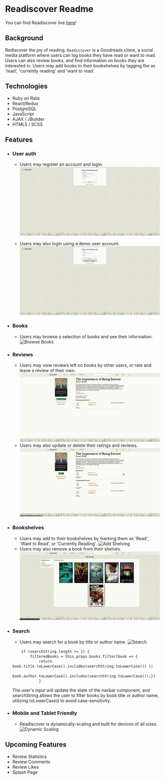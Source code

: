 # Readiscover Readme

You can find Readiscover live [here](https://readiscover.herokuapp.com/)!

## Background

Rediscover the joy of reading. `Readiscover` is a Goodreads clone, a social media platform where users can log books they have read or want to read. Users can also review books, and find information on books they are interested in. Users may add books to their bookshelves by tagging the as 'read', 'currently reading' and 'want to read'.

## Technologies

* Ruby on Rails
* React/Redux
* PostgreSQL
* JavaScript
* AJAX / JBuilder
* HTML5 / SCSS

## Features

* ### User auth 
    * Users may register an account and login.
    ![Sign Up](app/assets/images/signup-gif.gif)

    * Users may also login using a demo user account.
    ![Demo User](app/assets/images/demouser-gif.gif)

* ### Books
    * Users may browse a selection of books and see their information.
    ![Browse Books](app/assets/images/browse-gif.gif)

* ### Reviews
    * Users may view reviews left on books by other users, or rate and leave a review of their own.
    ![Add Review](app/assets/images/review-gif.gif)
    * Users may also update or delete their ratings and reviews.
    ![Delete Review](app/assets/images/delete-review-gif.gif)

* ### Bookshelves
    * Users may add to their bookshelves by marking them as 'Read', 'Want to Read', or 'Currently Reading'.
    ![Add Shelving](app/assets/images/addshelving.gif)
    * Users may also remove a book from their shelves.
    ![Remove Shelving](app/assets/images/removeshelving.gif)

* ### Search
    * Users may search for a book by title or author name.
    ![Search](app/assets/images/search-gif.gif)
    ```const searchString = this.state.searchString;
        if (searchString.length >= 1) {
            filteredBooks = this.props.books.filter(book => {
                return book.title.toLowerCase().includes(searchString.toLowerCase()) ||
                    book.author.toLowerCase().includes(searchString.toLowerCase());})
                }
    ```
    The user's input will update the state of the navbar component, and searchString allows the user to filter books by book title or author name, utilizing toLowerCase() to avoid case-sensitivity.

* ### Mobile and Tablet Friendly
    * Readiscover is dynamically-scaling and built for devices of all sizes.
    ![Dynamic Scaling](app/assets/images/dynamic_gif.gif)

## Upcoming Features

* Review Statistics
* Review Comments
* Review Likes
* Splash Page
